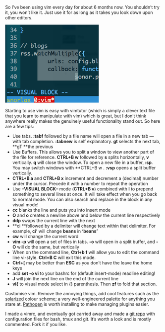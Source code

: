 So I’ve been using vim every day for about 6 months now. You shouldn’t try it, you won’t like it. Just use it for as long as it takes you look down upon other editors.

![vim](blog/images/vim.png)

Starting to use vim is easy with vimtutor (which is simply a clever text file that you learn to manipulate with vim) which is great, but I don’t think anywhere really makes the genuinely useful functionality stand out. So here are a few tips:

*   Use tabs. **:tabf** followed by a file name will open a file in a new tab — with tab completion. **:tabnew** is self explanatory. **gt** selects the next tab, **gT **the previous
*   Use Buffers. This allows you to split a window to view another part of the file for reference. **CTRL+B w** followed by **s** splits horizontally, **v** vertically. **q** will close the window. To open a new file in a buffer, **:sp**. You may switch windows with **CTRL+B w . **:vsp** opens a split buffer vertically.
*   **CTRL+B a** and **CTRL+B x** increment and decrement a (decimal) number under the cursor. Precede it with a number to repeat the operation
*   Use **–VISUAL BLOCK–** mode (**CTRL+B v**) combined with **I** to prepend something to several lines at once. It will take effect when you go back to normal mode. You can also search and replace in the block in any visual mode!
*   **cc** blanks the line and puts you into insert mode
*   **O** and **o** creates a newline above and below the current line respectively
*   **ddp** swaps the current line with the next
*   **ci **followed by a delimiter will change text within that delimiter. For example, **ci’** will change **beans** in **‘beans’**
*   **cw** will change the current word
*   **vim -p** will open a set of files in tabs. **-o** will open in a split buffer, and **-O** will do the same, but vertically
*   When on the command line, **Ctrl+b f** will allow you to edit the command line vi-style. **Ctrl+B C** will exit this mode.
*   **Ctrl+[** may be better than **ESC** as you don’t have the leave the home keys
*   add **set -o vi** to your bashrc for (default insert-mode) readline editing!
*   **J** will join the next line on the end of the current line
*   **vi{** to visual mode select in {} parenthesis. Then **zf** to fold that section.

Customise vim. Remove the annoying things, add cool features such as the [solarized][2] colour scheme; a very well-engineered palette for anything you stare at. [Pathogen][3] is worth installing to make managing plugins easier.

I made a vimrc, and eventually got carried away and made a [git repo][4] with configuration files for bash, tmux and git. It’s worth a look and is mostly commented. Fork it if you like.

 [2]: http://ethanschoonover.com/solarized
 [3]: https://github.com/tpope/vim-pathogen/
 [4]: https://github.com/naggie/dotfiles

